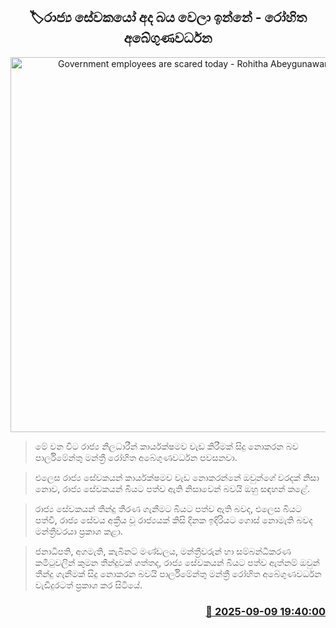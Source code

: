 <p align='center'><b><h2 align='center' title='Government employees are scared today - Rohitha Abeygunawardena'>🏷රාජ්‍ය සේවකයෝ අද බය වෙලා ඉන්නේ - රෝහිත අබේගුණවර්ධන</h2></b></p>
<p align='center'><img src='https://helakuru.sgp1.cdn.digitaloceanspaces.com/esana/images/lib/rohitha-abegunawardhana-2025.jpg' width='600' alt='Government employees are scared today - Rohitha Abeygunawardena'></p>

> මේ වන විට රාජ්‍ය නිලධාරීන් කාර්යක්ෂමව වැඩ කිරීමක් සිදු නොකරන බව පාර්ලිමේන්තු මන්ත්‍රී රෝහිත අබේගුණවර්ධන පවසනවා.

> එලෙස රාජ්‍ය සේවකයන් කාර්යක්ෂමව වැඩ නොකරන්නේ ඔවුන්ගේ වරදක් නිසා නොව, රාජ්‍ය සේවකයන් බියට පත්ව ඇති නිසාවෙන් බවයි ඔහු සඳහන් කළේ.

> රාජ්‍ය සේවකයන් තීන්දු තීරණ ගැනීමට බියට පත්ව ඇති බවද, එලෙස බියට පත්වී, රාජ්‍ය සේවය අක්‍රීය වූ රාජ්‍යයක් කිසි දිනක ඉදිරියට ගොස් නොමැති බවද මන්ත්‍රීවරයා ප්‍රකාශ කළා.

> ජනාධිපති, අගමැති, කැබිනට් මණ්ඩලය, මන්ත්‍රීවරුන් හා සම්බන්ධීකරණ කමිටුවලින් කුමන තීන්දුවක් ගත්තද, රාජ්‍ය සේවකයන් බියට පත්ව ඇත්නම් ඔවුන් තීන්දු ගැනීමක් සිදු නොකරන බවයි පාර්ලිමේන්තු මන්ත්‍රී රෝහිත අබේගුණවර්ධන වැඩිදුරටත් ප්‍රකාශ කර සිටියේ.



<h3 align='right'><a href='https://www.helakuru.lk/esana/p/113459/'>📅 2025-09-09 19:40:00</a></h3>
